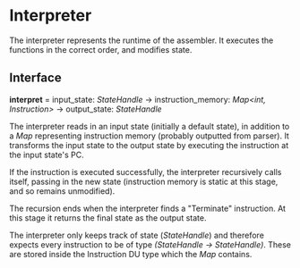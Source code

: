 ﻿# Interpreter
The interpreter represents the runtime of the assembler. It executes the functions in the correct order, and modifies state.

## Interface
**interpret** = input_state: *StateHandle* -> instruction_memory: *Map<int, Instruction>* -> output_state: *StateHandle*

The interpreter reads in an input state (initially a default state), in addition to a *Map* representing instruction memory (probably outputted from parser). It transforms the input state to the output state by executing the instruction at the input state's PC.

If the instruction is executed successfully, the interpreter recursively calls itself, passing in the new state (instruction memory is static at this stage, and so remains unmodified).

The recursion ends when the interpreter finds a "Terminate" instruction. At this stage it returns the final state as the output state.

The interpreter only keeps track of state (*StateHandle*) and therefore expects every instruction to be of type *(StateHandle -> StateHandle)*. These are stored inside the Instruction DU type which the *Map* contains.